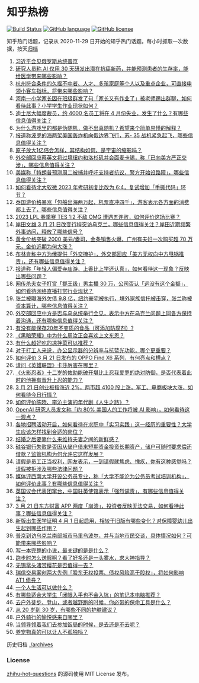 # 知乎热榜
[![Build Status](https://github.com/ToWeLong/zhihu-hot-questions/workflows/CI/badge.svg)](https://github.com/ToWeLong/zhihu-hot-questions/actions)
[![GitHub language](https://img.shields.io/badge/language-golang-orange.svg)](https://golang.org/)
[![GitHub license](https://img.shields.io/github/license/ToWeLong/zhihu-hot-questions)](https://github.com/ToWeLong/zhihu-hot-questions/blob/main/LICENSE)

知乎热门话题，记录从 2020-11-29 日开始的知乎热门话题。每小时抓取一次数据，按天[归档](./archives)

<!-- BEGIN -->

1. [习近平会见俄罗斯总统普京](https://www.zhihu.com/question/615645109)
1. [研究人员称 AI 仅用 30 天研发出潜在抗癌新药，并能预测患者的生存率，能给医学带来哪些影响？](https://www.zhihu.com/question/590847000)
1. [杭州符合条件的久摇不中者、人才、多孩家庭等个人以及重点企业，可直接申领小客车指标，将带来哪些影响？](https://www.zhihu.com/question/590856876)
1. [河南一小学家长因在班级群发了句「家长又有作业了」被老师踢出群聊，如何看待此事？小学学生作业现状如何？](https://www.zhihu.com/question/590724110)
1. [迪士尼大幅度裁员，约 4000 名员工将在 4 月份失业，发生了什么？有哪些信息值得关注？](https://www.zhihu.com/question/590716046)
1. [为什么游戏里的都是伪随机，做不出真随机？希望来个简单易懂的解释？](https://www.zhihu.com/question/432127454)
1. [报道称波罗的海两架美国轰炸机向俄边界飞行，苏- 35 战机紧急起飞，哪些信息值得关注？](https://www.zhihu.com/question/590929384)
1. [原子放大1亿倍会怎样，其结构如何，是宇宙的缩影吗？](https://www.zhihu.com/question/587648959)
1. [外交部回应蔡英文将过境纽约和洛杉矶并会面麦卡锡，称「已向美方严正交涉」，哪些信息值得关注？](https://www.zhihu.com/question/590983990)
1. [美媒称「特朗普预测周二被捕并呼吁支持者抗议，警方开始设路障」，哪些信息值得关注？](https://www.zhihu.com/question/590930127)
1. [如何看待北大软微 2023 年考研初复比改为 6:4，复试增加「手撕代码」环节？](https://www.zhihu.com/question/590795092)
1. [泰国游价格暴涨「包船出海两万起，机票直冲四千」，游客表示各方面的消费都上去了，哪些信息值得关注？](https://www.zhihu.com/question/590794582)
1. [2023 LPL 春季赛 TES 1:2 不敌 OMG 遭遇五连败，如何评价这场比赛？](https://www.zhihu.com/question/590986781)
1. [岸田文雄 3 月 21 日改变行程突访乌克兰，哪些信息值得关注？岸田近期频繁外事访问，释放了哪些信号？](https://www.zhihu.com/question/590937259)
1. [黄金价格突破 2000 美元/盎司，金条销售火爆，广州有夫妇一次购买超 70 万元，金价近期为何大涨？](https://www.zhihu.com/question/590927079)
1. [布林肯称中方为俄提供「外交掩护」，外交部回应「美方无权向中方甩锅推责」，还有哪些信息值得关注？](https://www.zhihu.com/question/590985920)
1. [报道称「年轻人偏爱寺庙游、上香比上学还认真」，如何看待这一现象？反映出哪些问题？](https://www.zhihu.com/question/590925610)
1. [网传杀夫女子打赏「郡王级」男主播 30 万，公司否认「远没有这个金额」，如何看待网络直播打赏行业现状？](https://www.zhihu.com/question/590718506)
1. [张兰被曝海外欠债 9.8 亿，纽约豪宅被执行，境外家族信托被击穿，张兰称被资本算计，哪些信息值得关注？](https://www.zhihu.com/question/590715335)
1. [外交部回应中方是否与乌总统举行会见，表示中方在乌克兰问题上同各方保持着沟通，还有哪些信息值得关注？](https://www.zhihu.com/question/591000884)
1. [有没有能保存20年不变质的食品（可添加防腐剂）?](https://www.zhihu.com/question/590865014)
1. [《黑暗荣耀》中为什么周汝正会喜欢上文东恩？](https://www.zhihu.com/question/590534589)
1. [有什么超好吃的凉拌菜可以推荐？](https://www.zhihu.com/question/471391354)
1. [对于打工人来说，办公显示器的分辨率与抗蓝光功能，哪个更重要？](https://www.zhihu.com/question/590782297)
1. [如何评价 3 月 21 日发布的 OPPO Find X6 系列，有何亮点和槽点？](https://www.zhihu.com/question/590964127)
1. [请问《英雄联盟》卡莎厉害在哪里？](https://www.zhihu.com/question/464172547)
1. [《火影忍者》十二岁的佐助能破开堪比上忍我爱罗的绝对防御，是否代表着此时的他拥有晋升上忍的能力？](https://www.zhihu.com/question/569542006)
1. [3 月 21 日创业板指涨近 2%，两市超 4100 股上涨，军工、电商板块大涨，如何看待今日行情？](https://www.zhihu.com/question/590927072)
1. [如何评价陈晓、李沁主演的年代剧《人生之路》？](https://www.zhihu.com/question/590842052)
1. [OpenAI 研究人员发文称「约 80% 美国人的工作将被 AI 影响」，如何看待这一观点？](https://www.zhihu.com/question/591002830)
1. [各地招聘活动开启，如何看待在求职中「实习实践」这一经历的重要性？大学生应该怎样找到合适的岗位？](https://www.zhihu.com/question/590795564)
1. [结婚之后要靠什么来维持夫妻之间的新鲜感？](https://www.zhihu.com/question/554269709)
1. [硅谷银行失败是否因从储户借来短期资金投资长期资产，储户可随时要求偿还借款？监管机构为何允许它这样发展？](https://www.zhihu.com/question/589619287)
1. [请假是员工正当权利，网友表示，一到请假就焦虑、愧疚，你有这种感觉吗？请假被拒涉及哪些法律问题？](https://www.zhihu.com/question/591037456)
1. [媒体评西南大学开设公务员专业，称「大学不能沦为公务员考试培训机构」，如何评价此事？有哪些信息值得关注？](https://www.zhihu.com/question/590729212)
1. [英国议会代表团窜台，中国驻英使馆表示「强烈谴责」，有哪些信息值得关注？](https://www.zhihu.com/question/590732694)
1. [3 月 21 日东方财富 APP 两度「崩溃」，投资者反映无法交易，如何看待此事？哪些信息值得关注？](https://www.zhihu.com/question/590929776)
1. [新版出生医学证明 4 月 1 日起启用，相较于旧版有哪些变化？对保障婴幼儿出生起到哪些作用？](https://www.zhihu.com/question/590928346)
1. [普京到访乌克兰南部城市马里乌波尔，并与当地市民交谈，具体情况如何？可能带来哪些影响？](https://www.zhihu.com/question/590552261)
1. [写一本完整的小说，最关键的是是什么？](https://www.zhihu.com/question/590582237)
1. [跑步时怎么送髋啊？看了好多还是一头雾水，求大神指导？](https://www.zhihu.com/question/426368013)
1. [无锡鼋头渚赏樱花是否值得一去？](https://www.zhihu.com/question/589350421)
1. [瑞信交易案创两大先例「股东无权投票、债权风险高于股权」，将如何影响 AT1 债券？](https://www.zhihu.com/question/590964913)
1. [一个人生活可以做什么？](https://www.zhihu.com/question/590057235)
1. [有哪些适合大学生「闭眼入手也不会入坑」的笔记本电脑推荐？](https://www.zhihu.com/question/587608677)
1. [去户外徒步、登山，或者越野跑的时候，你必带的保命工具是什么？](https://www.zhihu.com/question/589753878)
1. [从 20 岁到 30 岁，有哪些不同的护肤建议？](https://www.zhihu.com/question/580511115)
1. [户外骑行的愉悦感来自哪里？](https://www.zhihu.com/question/588085899)
1. [当领导领着我们去参加饭局的时候，是去还是不去呢？](https://www.zhihu.com/question/588268493)
1. [养宠物真的可以让人不孤独吗？](https://www.zhihu.com/question/588835930)

<!-- END -->

历史归档 [./archives](./archives)


### License
[zhihu-hot-questions](https://github.com/towelong/zhihu-hot-questions) 的源码使用 MIT License 发布。